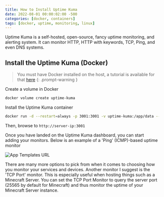 ```yaml
---
title: How to Install Uptime Kuma
date: 2022-08-01 00:00:02:00 -500
categories: [docker, containers]
tags: [docker, uptime, monitoring, linux]
---
```


Uptime Kuma is a self-hosted, open-source, fancy uptime monitoring, and alerting system. It can monitor HTTP, HTTP with keywords, TCP, Ping, and even DNS systems.

## Install the Uptime Kuma (Docker)

> You must have Docker installed on the host, a tutorial is available for that [here](https://docs.wzernikow.com/posts/docker-installation/)
{: .prompt-warning }

Create a volume in Docker

```bash
docker volume create uptime-kuma
```

Install the Uptime Kuma container

```bash
docker run -d --restart=always -p 3001:3001 -v uptime-kuma:/app/data --name uptime-kuma louislam/uptime-kuma:1
```

Then, browse to
`http://server-ip:3001`

Once you have landed on the Uptime Kuma dashboard, you can start adding your monitors. Below is an example of a 'Ping' (ICMP)-based uptime monitor

![App Templates URL](https://cdn.webcode.co.nz/wzernikow/docs/uptime-kuma-installation/image1.png)

There are many more options to pick from when it comes to choosing how you monitor your services and devices. Another monitor I suggest is the 'TCP Port' monitor. This is especially useful when hosting things such as a Minecraft Server. You can set the TCP Port Monitor to query the server port (25565 by default for Minecraft) and thus monitor the uptime of your Minecraft Server instance.
